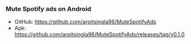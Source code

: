 ### Mute Spotify ads on Android

 - GitHub: https://github.com/arpitsingla96/MuteSpotifyAds
 - Apk: https://github.com/arpitsingla96/MuteSpotifyAds/releases/tag/v0.1.0
